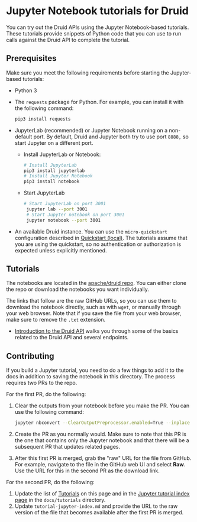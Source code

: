 # Jupyter Notebook tutorials for Druid

<!-- This README and the tutorial-jupyter-index.md file in docs/tutorials share a lot of the same content. If you make a change in one place, update the other too. -->

<!--
  ~ Licensed to the Apache Software Foundation (ASF) under one
  ~ or more contributor license agreements.  See the NOTICE file
  ~ distributed with this work for additional information
  ~ regarding copyright ownership.  The ASF licenses this file
  ~ to you under the Apache License, Version 2.0 (the
  ~ "License"); you may not use this file except in compliance
  ~ with the License.  You may obtain a copy of the License at
  ~
  ~   http://www.apache.org/licenses/LICENSE-2.0
  ~
  ~ Unless required by applicable law or agreed to in writing,
  ~ software distributed under the License is distributed on an
  ~ "AS IS" BASIS, WITHOUT WARRANTIES OR CONDITIONS OF ANY
  ~ KIND, either express or implied.  See the License for the
  ~ specific language governing permissions and limitations
  ~ under the License.
  -->

You can try out the Druid APIs using the Jupyter Notebook-based tutorials. These tutorials provide snippets of Python code that you can use to run calls against the Druid API to complete the tutorial.

## Prerequisites

Make sure you meet the following requirements before starting the Jupyter-based tutorials:

- Python 3 

- The `requests` package for Python. For example, you can install it with the following command: 
   
   ```bash
   pip3 install requests
   ````

- JupyterLab (recommended) or Jupyter Notebook running on a non-default port. By default, Druid and Jupyter both try to use port `8888,` so start Jupyter on a different port.

  - Install JupyterLab or Notebook:
  
     ```bash
    # Install JupyterLab
    pip3 install jupyterlab  
    # Install Jupyter Notebook
    pip3 install notebook
     ```
  -  Start JupyterLab 
     ```bash
     # Start JupyterLab on port 3001
      jupyter lab --port 3001
      # Start Jupyter notebook on port 3001
      jupyter notebook --port 3001
      ```

- An available Druid instance. You can use the `micro-quickstart` configuration described in [Quickstart (local)](../../../docs/tutorials/index.md). The tutorials assume that you are using the quickstart, so no authentication or authorization is expected unless explicitly mentioned.

## Tutorials

The notebooks are located in the [apache/druid repo](https://github.com/apache/druid/tree/master/examples/quickstart/jupyter-notebooks/). You can either clone the repo or download the notebooks you want individually. 

The links that follow are the raw GitHub URLs, so you can use them to download the notebook directly, such as with `wget`, or manually through your web browser. Note that if you save the file from your web browser, make sure to remove the `.txt` extension.

- [Introduction to the Druid API](api-tutorial.ipynb) walks you through some of the basics related to the Druid API and several endpoints.

## Contributing

If you build a Jupyter tutorial, you need to do a few things to add it to the docs in addition to saving the notebook in this directory. The process requires two PRs to the repo.

For the first PR, do the following:

1. Clear the outputs from your notebook before you make the PR. You can use the following command: 

   ```bash
   jupyter nbconvert --ClearOutputPreprocessor.enabled=True --inplace ./path/to/notebook/notebookName.ipynb
   ```

2. Create the PR as you normally would. Make sure to note that this PR is the one that contains only the Jupyter notebook and that there will be a subsequent PR that updates related pages.

3. After this first PR is merged, grab the "raw" URL for the file from GitHub. For example, navigate to the file in the GitHub web UI and select **Raw**. Use the URL for this in the second PR as the download link.

For the second PR, do the following:

1. Update the list of [Tutorials](#tutorials) on this page and in the [ Jupyter tutorial index page](../../../docs/tutorials/tutorial-jupyter-index.md#tutorials) in the `docs/tutorials` directory. 
2. Update `tutorial-jupyter-index.md` and provide the URL to the raw version of the file that becomes available after the first PR is merged.
